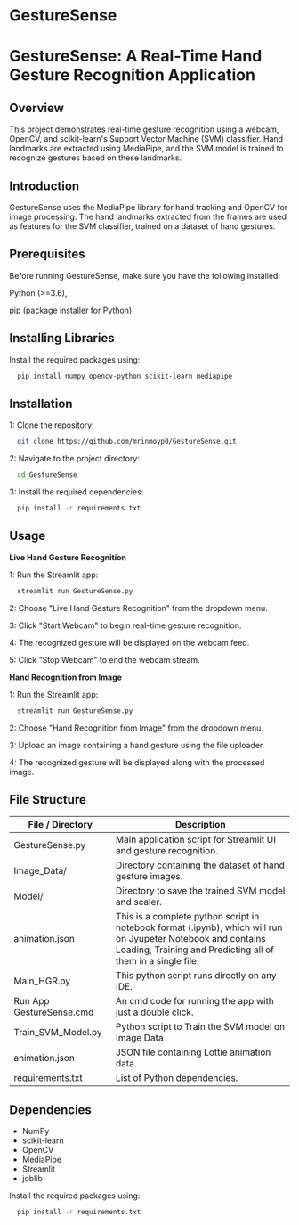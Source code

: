 # GestureSense


# GestureSense: A Real-Time Hand Gesture Recognition Application




## Overview

This project demonstrates real-time gesture recognition using a webcam, OpenCV, and scikit-learn's Support Vector Machine (SVM) classifier. Hand landmarks are extracted using MediaPipe, and the SVM model is trained to recognize gestures based on these landmarks.
## Introduction

GestureSense uses the MediaPipe library for hand tracking and OpenCV for image processing. The hand landmarks extracted from the frames are used as features for the SVM classifier, trained on a dataset of hand gestures.
## Prerequisites

Before running GestureSense, make sure you have the following installed:

Python (>=3.6),

pip (package installer for Python)
## Installing Libraries

Install the required packages using:

```bash
  pip install numpy opencv-python scikit-learn mediapipe

```
## Installation

1: Clone the repository:

```bash
  git clone https://github.com/mrinmoyp0/GestureSense.git

```
2: Navigate to the project directory:

```bash
  cd GestureSense

```
3: Install the required dependencies:

```bash
  pip install -r requirements.txt

```
## Usage

**Live Hand Gesture Recognition**

1: Run the Streamlit app:

```bash
  streamlit run GestureSense.py

```
2: Choose "Live Hand Gesture Recognition" from the dropdown menu.

3: Click "Start Webcam" to begin real-time gesture recognition.

4: The recognized gesture will be displayed on the webcam feed.

5: Click "Stop Webcam" to end the webcam stream.

**Hand Recognition from Image**

1: Run the Streamlit app:

```bash
  streamlit run GestureSense.py

```
2: Choose "Hand Recognition from Image" from the dropdown menu.

3: Upload an image containing a hand gesture using the file uploader.

4: The recognized gesture will be displayed along with the processed image.
## File Structure

| File / Directory        | Description                                                  |
|-------------------------|--------------------------------------------------------------|
| GestureSense.py         | Main application script for Streamlit UI and gesture recognition. |
| Image_Data/             | Directory containing the dataset of hand gesture images.      |
| Model/                  | Directory to save the trained SVM model and scaler.           |
| animation.json          | This is a complete python script in notebook format (.ipynb), which will run on Jyupeter Notebook and contains Loading, Training and Predicting all of them in a single file.                   |
| Main_HGR.py              | This python script runs directly on any IDE.                                            |
| Run App GestureSense.cmd       | An cmd code for running the app with just a double click.                   |
| Train_SVM_Model.py                 | Python script to Train the SVM model on Image Data                                            |
| animation.json          | JSON file containing Lottie animation data.                   |
| requirements.txt        | List of Python dependencies.                                  |


## Dependencies

- NumPy
- scikit-learn
- OpenCV
- MediaPipe
- Streamlit
- joblib

Install the required packages using:

```bash
  pip install -r requirements.txt

```
